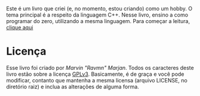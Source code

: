 Este é um livro que criei (e, no momento, estou criando) como um hobby. O tema principal é a respeito da linguagem C++. Nesse livro, ensino a como programar do zero, utilizando a mesma linguagem. Para começar a leitura, [clique aqui](./book/introdução.md)


# Licença

Esse livro foi criado por *Marvin "Ravmn" Marjan*.
Todos os caracteres deste livro estão sobre a licença [GPLv3](https://choosealicense.com/licenses/gpl-3.0/#). Basicamente, é de graça e você pode modificar, contanto que mantenha a mesma licensa (arquivo LICENSE, no diretório raiz) e inclua as alterações de alguma forma.